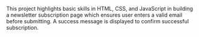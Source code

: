 This project highlights basic skills in HTML, CSS, and JavaScript in building a newsletter subscription page which ensures user enters a valid email before submitting.
A success message is displayed to confirm successful subscription.
